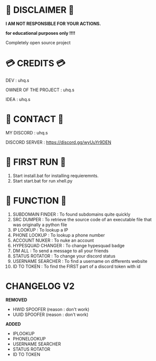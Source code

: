 # 🚨 DISCLAIMER 🚨

**I AM NOT RESPONSIBLE FOR YOUR ACTIONS.**

**for educational purposes only !!!!**

Completely open source project


# 💳  CREDITS 💳

DEV                  : uhq.s

OWNER OF THE PROJECT : uhq.s

IDEA                 : uhq.s


# 📱 CONTACT 📱

MY DISCORD : uhq.s

DISCORD SERVER : https://discord.gg/wyUuYr9DEN


# 🥇 FIRST RUN 🥇

1. Start install.bat for installing  requieremnts.
2. Start start.bat for run xhell.py



# 📖 FUNCTION 📖

1.  SUBDOMAIN FINDER  : To found subdomains quite quickly
2.  SRC DUMPER        : To retrieve the source code of an executable file that was originally a python file
3.  IP LOOKUP         : To lookup a IP
4.  PHONE LOOKUP      : To lookup a phone number
5.  ACCOUNT NUKER     : To nuke an account
6.  HYPESQUAD CHANGER : To change hypesquad badge
7.  DM ALL            : To send a message to all your friends
8.  STATUS ROTATOR    : To change your discord status
9.  USERNAME SEARCHER : To find a username on differents website
10. ID TO TOKEN       : To find the FIRST part of a discord token with id


# CHANGELOG V2


**REMOVED**

- HWID SPOOFER (reason : don't work)
- UUID SPOOFER (reason : don't work)


**ADDED**

- IPLOOKUP
- PHONELOOKUP
- USERNAME SEARCHER
- STATUS ROTATOR
- ID TO TOKEN

